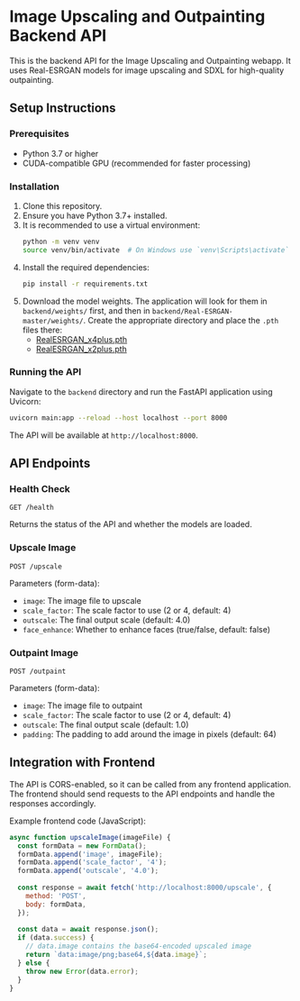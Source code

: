 # Image Upscaling and Outpainting Backend API

This is the backend API for the Image Upscaling and Outpainting webapp. It uses Real-ESRGAN models for image upscaling and SDXL for high-quality outpainting.

## Setup Instructions

### Prerequisites

- Python 3.7 or higher
- CUDA-compatible GPU (recommended for faster processing)

### Installation

1. Clone this repository.
2. Ensure you have Python 3.7+ installed.
3. It is recommended to use a virtual environment:
   ```bash
   python -m venv venv
   source venv/bin/activate  # On Windows use `venv\Scripts\activate`
   ```
4. Install the required dependencies:
   ```bash
   pip install -r requirements.txt
   ```
5. Download the model weights. The application will look for them in `backend/weights/` first, and then in `backend/Real-ESRGAN-master/weights/`. Create the appropriate directory and place the `.pth` files there:
   - [RealESRGAN_x4plus.pth](https://github.com/xinntao/Real-ESRGAN/releases/download/v0.1.0/RealESRGAN_x4plus.pth)
   - [RealESRGAN_x2plus.pth](https://github.com/xinntao/Real-ESRGAN/releases/download/v0.2.1/RealESRGAN_x2plus.pth)

### Running the API

Navigate to the `backend` directory and run the FastAPI application using Uvicorn:

```bash
uvicorn main:app --reload --host localhost --port 8000
```

The API will be available at `http://localhost:8000`.

## API Endpoints

### Health Check

```
GET /health
```

Returns the status of the API and whether the models are loaded.

### Upscale Image

```
POST /upscale
```

Parameters (form-data):
- `image`: The image file to upscale
- `scale_factor`: The scale factor to use (2 or 4, default: 4)
- `outscale`: The final output scale (default: 4.0)
- `face_enhance`: Whether to enhance faces (true/false, default: false)

### Outpaint Image

```
POST /outpaint
```

Parameters (form-data):
- `image`: The image file to outpaint
- `scale_factor`: The scale factor to use (2 or 4, default: 4)
- `outscale`: The final output scale (default: 1.0)
- `padding`: The padding to add around the image in pixels (default: 64)

## Integration with Frontend

The API is CORS-enabled, so it can be called from any frontend application. The frontend should send requests to the API endpoints and handle the responses accordingly.

Example frontend code (JavaScript):

```javascript
async function upscaleImage(imageFile) {
  const formData = new FormData();
  formData.append('image', imageFile);
  formData.append('scale_factor', '4');
  formData.append('outscale', '4.0');
  
  const response = await fetch('http://localhost:8000/upscale', {
    method: 'POST',
    body: formData,
  });
  
  const data = await response.json();
  if (data.success) {
    // data.image contains the base64-encoded upscaled image
    return `data:image/png;base64,${data.image}`;
  } else {
    throw new Error(data.error);
  }
}
```